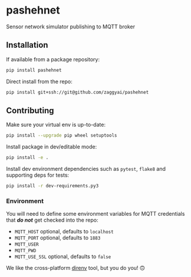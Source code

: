 # pashehnet
Sensor network simulator publishing to MQTT broker

## Installation

If available from a package repository:
```bash
pip install pashehnet
```

Direct install from the repo:
```bash
pip install git+ssh://git@github.com/zaggyai/pashehnet
```

## Contributing

Make sure your virtual env is up-to-date:
```bash
pip install --upgrade pip wheel setuptools
```

Install package in dev/editable mode:
```bash
pip install -e .
```

Install dev environment dependencies such as `pytest`, `flake8` and supporting deps for tests:
```bash
pip install -r dev-requirements.py3
```

### Environment

You will need to define some environment variables for MQTT credentials that **_do not_** get checked into the repo:

- `MQTT_HOST` optional, defaults to `localhost`
- `MQTT_PORT` optional, defaults to `1883`
- `MQTT_USER`
- `MQTT_PWD`
- `MQTT_USE_SSL` optional, defaults to `false`

We like the cross-platform [direnv](https://direnv.net/) tool, but you do you!  :upside_down_face: